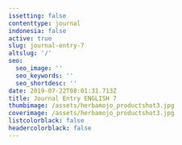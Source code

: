 ```yaml
---
issetting: false
contenttype: journal
indonesia: false
active: true
slug: journal-entry-7
altslug: '/'
seo:
  seo_image: ''
  seo_keywords: ''
  seo_shortdesc: ''
date: 2019-07-22T08:01:31.713Z
title: Journal Entry ENGLISH 7
thumbimage: /assets/herbamojo_productshot3.jpg
coverimage: /assets/herbamojo_productshot3.jpg
listcolorblack: false
headercolorblack: false
---
```



